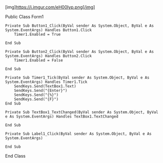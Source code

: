 [img]https://i.imgur.com/eH00Iyp.png[/img]


Public Class Form1

    Private Sub Button1_Click(ByVal sender As System.Object, ByVal e As System.EventArgs) Handles Button1.Click
        Timer1.Enabled = True

    End Sub

    Private Sub Button2_Click(ByVal sender As System.Object, ByVal e As System.EventArgs) Handles Button2.Click
        Timer1.Enabled = False

    End Sub

    Private Sub Timer1_Tick(ByVal sender As System.Object, ByVal e As System.EventArgs) Handles Timer1.Tick
        SendKeys.Send(TextBox1.Text)
        SendKeys.Send("{Enter}")
        SendKeys.Send("{%}")
        SendKeys.Send("{F}")
    End Sub

    Private Sub TextBox1_TextChanged(ByVal sender As System.Object, ByVal e As System.EventArgs) Handles TextBox1.TextChanged

    End Sub

    Private Sub Label1_Click(ByVal sender As System.Object, ByVal e As System.EventArgs)

    End Sub
End Class
